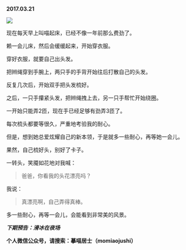 
          
**2017.03.21**

![](http://imglf0.nosdn.127.net/img/REIrdFJReXZ1bEhUVlZGZW5RVEh2aXN6aENrZjJLbE4zZ2VGM0ptV2s4cz0.jpg)


现在每天早上叫喵起床，已经不像一年前那么费劲了。

赖一会儿床，然后会缓缓起来，开始穿衣服。

穿好衣服，就要自己出头发。

把辫绳穿到手腕上，两只手的手背开始往后打散自己的头发。

反复几次后，开始双手把头发梳好。

之后，一只手攥紧头发，把辫绳拽上去，另一只手帮忙开始绕圈。

一开始只能弄2匝，现在手已经足够有劲弄3匝了。

每次梳头都要等很久，严重地考验我的耐心。

但是，想到她总爱炫耀自己的新本领，于是就多一些耐心，再等她一会儿。

果然，自己梳好头，别好了卡子。

一转头，笑魇如花地对我喊：
>爸爸，你看我的头花漂亮吗？


我说：
>真漂亮啊，自己弄得真棒。


多一些耐心，再等一会儿，会能看到非常美的风景。


***下期预告：滑冰在夜场***


**个人微信公众号，请搜索：摹喵居士（momiaojushi）**

        